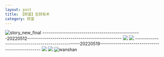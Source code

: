 ```yaml
---
layout: post
title: 【财富】生财有术
category: 财富
---
```

![story_new_final](http://rzda7rj3c.hd-bkt.clouddn.com/img/story_new_final_0322.png)
--------------------------------------------------20220512------------------------------------------------
![](http://rzdb2xp2h.hd-bkt.clouddn.com/img/factors-220513-4.png)
![](http://rzdb2xp2h.hd-bkt.clouddn.com/img/factors-220513-5.png)
--------------------------------------------------20220519------------------------------------------------
![](http://rzdb2xp2h.hd-bkt.clouddn.com/img/factors-220519-2.jpg)
![](http://rzdb2xp2h.hd-bkt.clouddn.com/img/factors-220519-3.jpg)
![wanshan](http://rzda7rj3c.hd-bkt.clouddn.com/img/wanshan.png)
  




